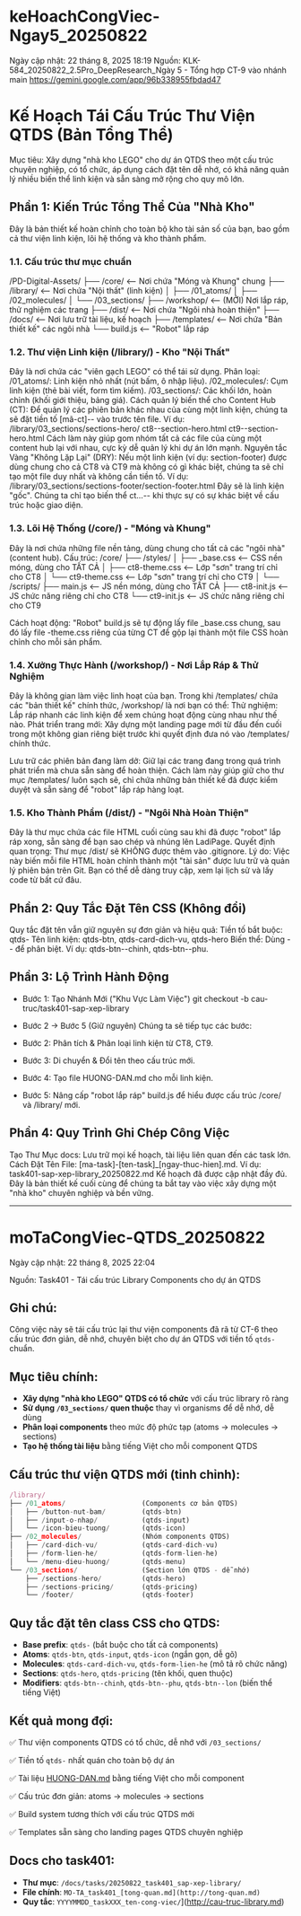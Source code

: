 # keHoachCongViec-Ngay5_20250822
Ngày cập nhật: 22 tháng 8, 2025 18:19
Nguồn: KLK-584_20250822_2.5Pro_DeepResearch_Ngày 5 - Tổng hợp CT-9 vào nhánh main
https://gemini.google.com/app/96b338955fbdad47

# Kế Hoạch Tái Cấu Trúc Thư Viện QTDS (Bản Tổng Thể)
Mục tiêu: Xây dựng "nhà kho LEGO" cho dự án QTDS theo một cấu trúc chuyên nghiệp, có tổ chức, áp dụng cách đặt tên dễ nhớ, có khả năng quản lý nhiều biến thể linh kiện và sẵn sàng mở rộng cho quy mô lớn.
## Phần 1: Kiến Trúc Tổng Thể Của "Nhà Kho"
Đây là bản thiết kế hoàn chỉnh cho toàn bộ kho tài sản số của bạn, bao gồm cả thư viện linh kiện, lõi hệ thống và kho thành phẩm.
### 1.1. Cấu trúc thư mục chuẩn
/PD-Digital-Assets/
├── /core/                  <-- Nơi chứa "Móng và Khung" chung
├── /library/               <-- Nơi chứa "Nội thất" (linh kiện)
│   ├── /01_atoms/
│   ├── /02_molecules/
│   └── /03_sections/
├── /workshop/              <-- (MỚI) Nơi lắp ráp, thử nghiệm các trang
├── /dist/                  <-- Nơi chứa "Ngôi nhà hoàn thiện"
├── /docs/                  <-- Nơi lưu trữ tài liệu, kế hoạch
├── /templates/             <-- Nơi chứa "Bản thiết kế" các ngôi nhà
└── build.js                <-- "Robot" lắp ráp

### 1.2. Thư viện Linh kiện (/library/) - Kho "Nội Thất"
Đây là nơi chứa các "viên gạch LEGO" có thể tái sử dụng.
Phân loại:
/01_atoms/: Linh kiện nhỏ nhất (nút bấm, ô nhập liệu).
/02_molecules/: Cụm linh kiện (thẻ bài viết, form tìm kiếm).
/03_sections/: Các khối lớn, hoàn chỉnh (khối giới thiệu, bảng giá).
Cách quản lý biến thể cho Content Hub (CT): Để quản lý các phiên bản khác nhau của cùng một linh kiện, chúng ta sẽ đặt tiền tố [mã-ct]-- vào trước tên file.
Ví dụ: /library/03_sections/sections-hero/
ct8--section-hero.html
ct9--section-hero.html Cách làm này giúp gom nhóm tất cả các file của cùng một content hub lại với nhau, cực kỳ dễ quản lý khi dự án lớn mạnh.
Nguyên tắc Vàng "Không Lặp Lại" (DRY): Nếu một linh kiện (ví dụ: section-footer) được dùng chung cho cả CT8 và CT9 mà không có gì khác biệt, chúng ta sẽ chỉ tạo một file duy nhất và không cần tiền tố.
Ví dụ: /library/03_sections/sections-footer/section-footer.html Đây sẽ là linh kiện "gốc". Chúng ta chỉ tạo biến thể ct...-- khi thực sự có sự khác biệt về cấu trúc hoặc giao diện.
### 1.3. Lõi Hệ Thống (/core/) - "Móng và Khung"
Đây là nơi chứa những file nền tảng, dùng chung cho tất cả các "ngôi nhà" (content hub).
Cấu trúc:
/core/
├── /styles/
│   ├── _base.css           <-- CSS nền móng, dùng cho TẤT CẢ
│   ├── ct8-theme.css       <-- Lớp "sơn" trang trí chỉ cho CT8
│   └── ct9-theme.css       <-- Lớp "sơn" trang trí chỉ cho CT9
│
└── /scripts/
    ├── main.js             <-- JS nền móng, dùng cho TẤT CẢ
    ├── ct8-init.js         <-- JS chức năng riêng chỉ cho CT8
    └── ct9-init.js         <-- JS chức năng riêng chỉ cho CT9


Cách hoạt động: "Robot" build.js sẽ tự động lấy file _base.css chung, sau đó lấy file -theme.css riêng của từng CT để gộp lại thành một file CSS hoàn chỉnh cho mỗi sản phẩm.

### 1.4. Xưởng Thực Hành (/workshop/) - Nơi Lắp Ráp & Thử Nghiệm

Đây là không gian làm việc linh hoạt của bạn. Trong khi /templates/ chứa các "bản thiết kế" chính thức, /workshop/ là nơi bạn có thể:
Thử nghiệm: Lắp ráp nhanh các linh kiện để xem chúng hoạt động cùng nhau như thế nào.
Phát triển trang mới: Xây dựng một landing page mới từ đầu đến cuối trong một không gian riêng biệt trước khi quyết định đưa nó vào /templates/ chính thức.

Lưu trữ các phiên bản đang làm dở: Giữ lại các trang đang trong quá trình phát triển mà chưa sẵn sàng để hoàn thiện.
Cách làm này giúp giữ cho thư mục /templates/ luôn sạch sẽ, chỉ chứa những bản thiết kế đã được kiểm duyệt và sẵn sàng để "robot" lắp ráp hàng loạt.

### 1.5. Kho Thành Phẩm (/dist/) - "Ngôi Nhà Hoàn Thiện"

Đây là thư mục chứa các file HTML cuối cùng sau khi đã được "robot" lắp ráp xong, sẵn sàng để bạn sao chép và nhúng lên LadiPage.
Quyết định quan trọng: Thư mục /dist/ sẽ KHÔNG được thêm vào .gitignore.
Lý do: Việc này biến mỗi file HTML hoàn chỉnh thành một "tài sản" được lưu trữ và quản lý phiên bản trên Git. Bạn có thể dễ dàng truy cập, xem lại lịch sử và lấy code từ bất cứ đâu.

## Phần 2: Quy Tắc Đặt Tên CSS (Không đổi)

Quy tắc đặt tên vẫn giữ nguyên sự đơn giản và hiệu quả:
Tiền tố bắt buộc: qtds-
Tên linh kiện: qtds-btn, qtds-card-dich-vu, qtds-hero
Biến thể: Dùng -- để phân biệt. Ví dụ: qtds-btn--chinh, qtds-btn--phu.

## Phần 3: Lộ Trình Hành Động

- Bước 1: Tạo Nhánh Mới ("Khu Vực Làm Việc")
git checkout -b cau-truc/task401-sap-xep-library

- Bước 2 -> Bước 5 (Giữ nguyên) Chúng ta sẽ tiếp tục các bước:
- Bước 2: Phân tích & Phân loại linh kiện từ CT8, CT9.
- Bước 3: Di chuyển & Đổi tên theo cấu trúc mới.
- Bước 4: Tạo file HUONG-DAN.md cho mỗi linh kiện.
- Bước 5: Nâng cấp "robot lắp ráp" build.js để hiểu được cấu trúc /core/ và /library/ mới.

## Phần 4: Quy Trình Ghi Chép Công Việc

Tạo Thư Mục docs: Lưu trữ mọi kế hoạch, tài liệu liên quan đến các task lớn.
Cách Đặt Tên File: [ma-task]-[ten-task]_[ngay-thuc-hien].md.
Ví dụ: task401-sap-xep-library_20250822.md
Kế hoạch đã được cập nhật đầy đủ. Đây là bản thiết kế cuối cùng để chúng ta bắt tay vào việc xây dựng một "nhà kho" chuyên nghiệp và bền vững.

-----
# moTaCongViec-QTDS_20250822

Ngày cập nhật: 22 tháng 8, 2025 22:04 

Nguồn: Task401 - Tái cấu trúc Library Components cho dự án QTDS

## Ghi chú:

Công việc này sẽ tái cấu trúc lại thư viện components đã rã từ CT-6 theo cấu trúc đơn giản, dễ nhớ, chuyên biệt cho dự án QTDS với tiền tố `qtds-` chuẩn.

## Mục tiêu chính:

- **Xây dựng "nhà kho LEGO" QTDS có tổ chức** với cấu trúc library rõ ràng
- **Sử dụng `/03_sections/` quen thuộc** thay vì organisms để dễ nhớ, dễ dùng
- **Phân loại components** theo mức độ phức tạp (atoms → molecules → sections)
- **Tạo hệ thống tài liệu** bằng tiếng Việt cho mỗi component QTDS

## Cấu trúc thư viện QTDS mới (tinh chỉnh):

```jsx
/library/
├── /01_atoms/                   (Components cơ bản QTDS)
│   ├── /button-nut-bam/         (qtds-btn)
│   ├── /input-o-nhap/           (qtds-input)
│   └── /icon-bieu-tuong/        (qtds-icon)
├── /02_molecules/               (Nhóm components QTDS)
│   ├── /card-dich-vu/           (qtds-card-dich-vu)
│   ├── /form-lien-he/           (qtds-form-lien-he)
│   └── /menu-dieu-huong/        (qtds-menu)
└── /03_sections/                (Section lớn QTDS - dễ nhớ)
    ├── /sections-hero/          (qtds-hero)
    ├── /sections-pricing/       (qtds-pricing)
    └── /footer/                 (qtds-footer)
```

## Quy tắc đặt tên class CSS cho QTDS:

- **Base prefix**: `qtds-` (bắt buộc cho tất cả components)
- **Atoms**: `qtds-btn`, `qtds-input`, `qtds-icon` (ngắn gọn, dễ gõ)
- **Molecules**: `qtds-card-dich-vu`, `qtds-form-lien-he` (mô tả rõ chức năng)
- **Sections**: `qtds-hero`, `qtds-pricing` (tên khối, quen thuộc)
- **Modifiers**: `qtds-btn--chinh`, `qtds-btn--phu`, `qtds-btn--lon` (biến thể tiếng Việt)

## Kết quả mong đợi:

✅ Thư viện components QTDS có tổ chức, dễ nhớ với `/03_sections/`

✅ Tiền tố `qtds-` nhất quán cho toàn bộ dự án

✅ Tài liệu [HUONG-DAN.md](http://HUONG-DAN.md) bằng tiếng Việt cho mỗi component

✅ Cấu trúc đơn giản: atoms → molecules → sections

✅ Build system tương thích với cấu trúc QTDS mới

✅ Templates sẵn sàng cho landing pages QTDS chuyên nghiệp

## **Docs cho task401:**

- **Thư mục**: `/docs/tasks/20250822_task401_sap-xep-library/`
- **File chính**: `MO-TA_task401_[tong-quan.md](http://tong-quan.md)`
- **Quy tắc**: `YYYYMMDD_taskXXX_ten-cong-viec/`](http://cau-truc-library.md)